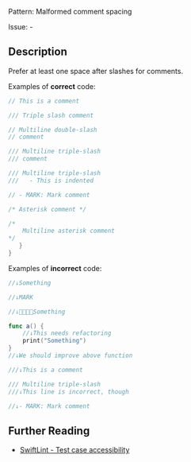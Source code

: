 Pattern: Malformed comment spacing

Issue: -

## Description

Prefer at least one space after slashes for comments.

Examples of **correct** code:

```swift
// This is a comment

/// Triple slash comment

// Multiline double-slash
// comment

/// Multiline triple-slash
/// comment

/// Multiline triple-slash
///   - This is indented

// - MARK: Mark comment

/* Asterisk comment */

/*
    Multiline asterisk comment
*/
   }
}
```

Examples of **incorrect** code:

```swift
//↓Something

//↓MARK

//↓👨‍👨‍👦‍👦Something

func a() {
    //↓This needs refactoring
    print("Something")
}
//↓We should improve above function

///↓This is a comment

/// Multiline triple-slash
///↓This line is incorrect, though

//↓- MARK: Mark comment

```

## Further Reading

* [SwiftLint - Test case accessibility](https://realm.github.io/SwiftLint/comment_spacing.html)